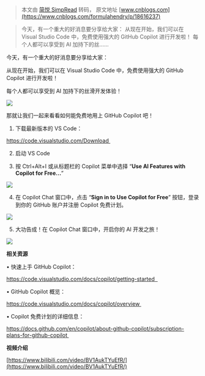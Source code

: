 > 本文由 [简悦 SimpRead](http://ksria.com/simpread/) 转码， 原文地址 [www.cnblogs.com](https://www.cnblogs.com/formulahendry/p/18616237)

> 今天，有一个重大的好消息要分享给大家： 从现在开始，我们可以在 Visual Studio Code 中，免费使用强大的 GitHub Copilot 进行开发啦！ 每个人都可以享受到 AI 加持下的丝......

今天，有一个重大的好消息要分享给大家：

从现在开始，我们可以在 Visual Studio Code 中，免费使用强大的 GitHub Copilot 进行开发啦！

每个人都可以享受到 AI 加持下的丝滑开发体验！

![](https://img2024.cnblogs.com/blog/1857417/202412/1857417-20241219082852834-1424683673.png)

那就让我们一起来看看如何能免费地用上 GitHub Copilot 吧！

1. 下载最新版本的 VS Code：

https://code.visualstudio.com/Download 

2. 启动 VS Code

3. 按 Ctrl+Alt+I 或从标题栏的 Copilot 菜单中选择 “**Use AI Features with Copilot for Free...**”

![](https://img2024.cnblogs.com/blog/1857417/202412/1857417-20241219082915943-1325488146.webp)

4. 在 Copilot Chat 窗口中，点击 “**Sign in to Use Copilot for Free**” 按钮，登录到你的 GitHub 账户并注册 Copilot 免费计划。

![](https://img2024.cnblogs.com/blog/1857417/202412/1857417-20241219082929291-1238172334.webp)

5. 大功告成！在 Copilot Chat 窗口中，开启你的 AI 开发之旅！

![](https://img2024.cnblogs.com/blog/1857417/202412/1857417-20241219082942752-1540432536.webp)

**相关资源**

• 快速上手 GitHub Copilot：

https://code.visualstudio.com/docs/copilot/getting-started  

• GitHub Copilot 概览：

https://code.visualstudio.com/docs/copilot/overview 

• Copilot 免费计划的详细信息：

https://docs.github.com/en/copilot/about-github-copilot/subscription-plans-for-github-copilot 

**视频介绍**

[https://www.bilibili.com/video/BV1AukTYuEfR/](https://www.bilibili.com/video/BV1AukTYuEfR/)